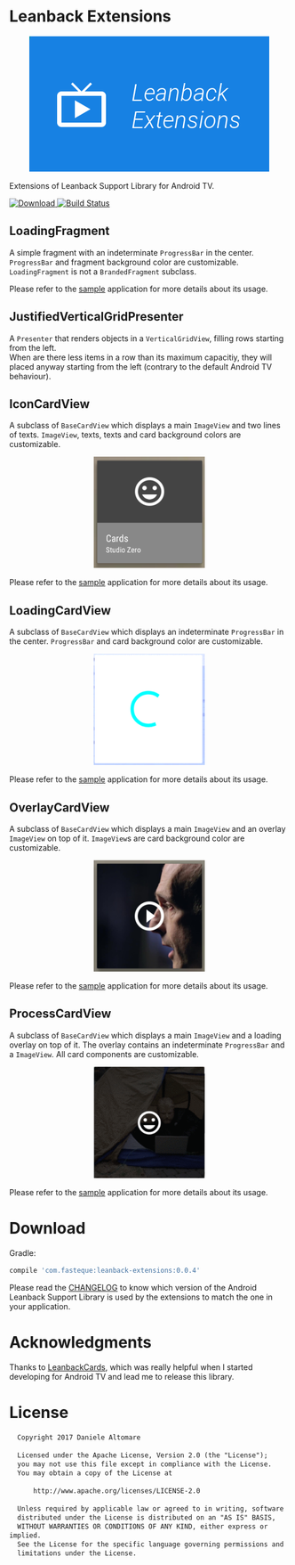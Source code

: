 Leanback Extensions
========

<p align="center">
    <img src="resources/app_icon_leanback.png" alt="Leanback Extensions"/>
</p>

Extensions of Leanback Support Library for Android TV.

[ ![Download](https://api.bintray.com/packages/fasteque/maven/leanback-extensions/images/download.svg) ](https://bintray.com/fasteque/maven/leanback-extensions/_latestVersion) [![Build Status](https://travis-ci.org/fasteque/leanback-extensions.svg?branch=master)](https://travis-ci.org/fasteque/leanback-extensions)

LoadingFragment
--------
A simple fragment with an indeterminate `ProgressBar` in the center. `ProgressBar` and fragment background color are customizable.<br>
`LoadingFragment` is not a `BrandedFragment` subclass.

Please refer to the [sample](https://github.com/fasteque/leanback-extensions/blob/master/app/src/main/java/com/fasteque/leanback/sample/LoadingActivity.java) application for more details about its usage.

JustifiedVerticalGridPresenter
--------
A `Presenter` that renders objects in a `VerticalGridView`, filling rows starting from the left.<br>
When are there less items in a row than its maximum capacitiy, they will placed anyway starting from the left (contrary to the default Android TV behaviour).

IconCardView
--------
A subclass of `BaseCardView` which displays a main `ImageView` and two lines of texts. `ImageView`, texts, texts and card background colors are customizable.

<p align="center">
    <img src="resources/icon_card_view.png" alt="IconCardView" height="200" width="200"/>
</p>

Please refer to the [sample](https://github.com/fasteque/leanback-extensions/blob/master/app/src/main/java/com/fasteque/leanback/sample/IconCardPresenter.java) application for more details about its usage.

LoadingCardView
--------
A subclass of `BaseCardView` which displays an indeterminate `ProgressBar` in the center. `ProgressBar` and card background color are customizable.

<p align="center">
    <img src="resources/loading_card_view.gif" alt="LoadingCardView" height="200" width="200"/>
</p>

Please refer to the [sample](https://github.com/fasteque/leanback-extensions/blob/master/app/src/main/java/com/fasteque/leanback/sample/LoadingCardPresenter.java) application for more details about its usage.

OverlayCardView
--------
A subclass of `BaseCardView` which displays a main `ImageView` and an overlay `ImageView` on top of it. `ImageView`s are card background color are customizable.

<p align="center">
    <img src="resources/overlay_card_view.png" alt="OverlayCardView" height="200" width="200"/>
</p>

Please refer to the [sample](https://github.com/fasteque/leanback-extensions/blob/master/app/src/main/java/com/fasteque/leanback/sample/OverlayCardPresenter.java) application for more details about its usage.

ProcessCardView
--------
A subclass of `BaseCardView` which displays a main `ImageView` and a loading overlay on top of it. The overlay contains an indeterminate `ProgressBar` and a `ImageView`. All card components are customizable.

<p align="center">
    <img src="resources/process_card_view.gif" alt="ProcessCardView" height="200" width="200"/>
</p>

Please refer to the [sample](https://github.com/fasteque/leanback-extensions/blob/master/app/src/main/java/com/fasteque/leanback/sample/ProcessCardPresenter.java) application for more details about its usage.

Download
========

Gradle:
```groovy
compile 'com.fasteque:leanback-extensions:0.0.4'
```

Please read the [CHANGELOG](https://github.com/fasteque/leanback-extensions/blob/master/CHANGELOG.md) to know which version of the Android Leanback Support Library is used by the extensions to match the one in your application.

Acknowledgments
========

Thanks to [LeanbackCards](https://github.com/hitherejoe/LeanbackCards), which was really helpful when I started developing for Android TV and lead me to release this library.

License
========

      Copyright 2017 Daniele Altomare

      Licensed under the Apache License, Version 2.0 (the "License");
      you may not use this file except in compliance with the License.
      You may obtain a copy of the License at

          http://www.apache.org/licenses/LICENSE-2.0

      Unless required by applicable law or agreed to in writing, software
      distributed under the License is distributed on an "AS IS" BASIS,
      WITHOUT WARRANTIES OR CONDITIONS OF ANY KIND, either express or implied.
      See the License for the specific language governing permissions and
      limitations under the License.
